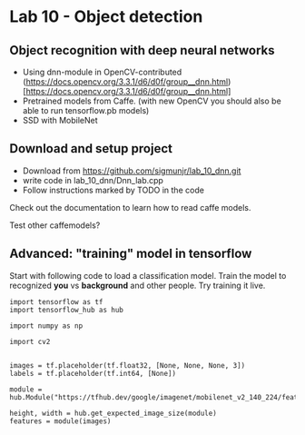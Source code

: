 # Lab 10 - Object detection
## Object recognition with deep neural networks

- Using dnn-module in OpenCV-contributed (https://docs.opencv.org/3.3.1/d6/d0f/group__dnn.html)[https://docs.opencv.org/3.3.1/d6/d0f/group__dnn.html]
- Pretrained models from Caffe. (with new OpenCV you should also be able to run tensorflow.pb models)
- SSD with MobileNet

## Download and setup project

- Download from https://github.com/sigmunjr/lab_10_dnn.git
- write code in lab_10_dnn/Dnn_lab.cpp
- Follow instructions marked by TODO in the code

Check out the documentation to learn how to read caffe models.

Test other caffemodels?

## Advanced: "training" model in tensorflow
Start with following code to load a classification model. Train the model to recognized **you** vs **background** and other people. Try training it live.

    import tensorflow as tf
    import tensorflow_hub as hub

    import numpy as np

    import cv2


    images = tf.placeholder(tf.float32, [None, None, None, 3])
    labels = tf.placeholder(tf.int64, [None])

    module = hub.Module("https://tfhub.dev/google/imagenet/mobilenet_v2_140_224/feature_vector/1")

    height, width = hub.get_expected_image_size(module)
    features = module(images)
